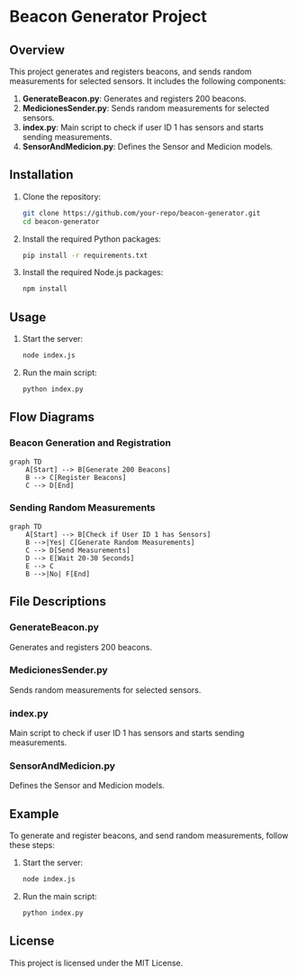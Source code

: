 # Beacon Generator Project

## Overview

This project generates and registers beacons, and sends random measurements for selected sensors. It includes the following components:

1. **GenerateBeacon.py**: Generates and registers 200 beacons.
2. **MedicionesSender.py**: Sends random measurements for selected sensors.
3. **index.py**: Main script to check if user ID 1 has sensors and starts sending measurements.
4. **SensorAndMedicion.py**: Defines the Sensor and Medicion models.

## Installation

1. Clone the repository:
    ```sh
    git clone https://github.com/your-repo/beacon-generator.git
    cd beacon-generator
    ```

2. Install the required Python packages:
    ```sh
    pip install -r requirements.txt
    ```

3. Install the required Node.js packages:
    ```sh
    npm install
    ```

## Usage

1. Start the server:
    ```sh
    node index.js
    ```

2. Run the main script:
    ```sh
    python index.py
    ```

## Flow Diagrams

### Beacon Generation and Registration

```mermaid
graph TD
    A[Start] --> B[Generate 200 Beacons]
    B --> C[Register Beacons]
    C --> D[End]
```

### Sending Random Measurements

```mermaid
graph TD
    A[Start] --> B[Check if User ID 1 has Sensors]
    B -->|Yes| C[Generate Random Measurements]
    C --> D[Send Measurements]
    D --> E[Wait 20-30 Seconds]
    E --> C
    B -->|No| F[End]
```

## File Descriptions

### GenerateBeacon.py

Generates and registers 200 beacons.

### MedicionesSender.py

Sends random measurements for selected sensors.

### index.py

Main script to check if user ID 1 has sensors and starts sending measurements.

### SensorAndMedicion.py

Defines the Sensor and Medicion models.

## Example

To generate and register beacons, and send random measurements, follow these steps:

1. Start the server:
    ```sh
    node index.js
    ```

2. Run the main script:
    ```sh
    python index.py
    ```

## License

This project is licensed under the MIT License.